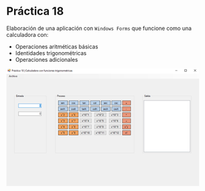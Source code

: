 # Práctica 18

Elaboración de una aplicación con `Windows Forms` que funcione como una calculadora con:

- Operaciones aritméticas básicas
- Identidades trigonométricas
- Operaciones adicionales

![Imagen de la práctica](./practice.png)
